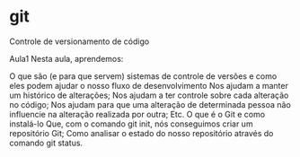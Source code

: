 # git
Controle de versionamento de código


Aula1
Nesta aula, aprendemos:

O que são (e para que servem) sistemas de controle de versões e como eles podem ajudar o nosso fluxo de desenvolvimento
Nos ajudam a manter um histórico de alterações;
Nos ajudam a ter controle sobre cada alteração no código;
Nos ajudam para que uma alteração de determinada pessoa não influencie na alteração realizada por outra;
Etc.
O que é o Git e como instalá-lo
Que, com o comando git init, nós conseguimos criar um repositório Git;
Como analisar o estado do nosso repositório através do comando git status.